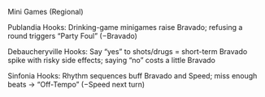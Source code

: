 Mini Games (Regional)

Publandia
Hooks: Drinking-game minigames raise Bravado; refusing a round triggers “Party Foul” (−Bravado) 

Debaucheryville
Hooks: Say “yes” to shots/drugs = short-term Bravado spike with risky side effects; saying “no” costs a little Bravado 

Sinfonia
Hooks: Rhythm sequences buff Bravado and Speed; miss enough beats → “Off-Tempo” (−Speed next turn) 